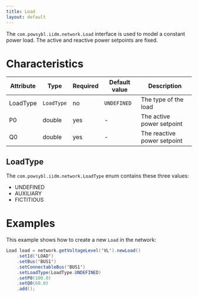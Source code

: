```yaml
---
title: Load
layout: default
---
```


The `com.powsybl.iidm.network.Load` interface is used to model a constant power load. The active and reactive power
setpoints are fixed.

# Characteristics
| Attribute | Type | Required | Default value | Description |
| --------- | ---- | -------- | ------------- | ----------- |
| LoadType | `LoadType` | no | `UNDEFINED` | The type of the load |
| P0 | double | yes | - | The active power setpoint |
| Q0 | double | yes | - | The reactive power setpoint |

## LoadType
The `com.powsybl.iidm.network.LoadType` enum contains these three values:
- UNDEFINED
- AUXILIARY
- FICTITIOUS

# Examples
This example shows how to create a new `Load` in the network:
```java
Load load = network.getVoltageLevel('VL').newLoad()
    .setId('LOAD')
    .setBus('BUS1')
    .setConnectableBus('BUS1')
    .setLoadType(LoadType.UNDEFINED)
    .setP0(100.0)
    .setQ0(60.0)
    .add();
```
